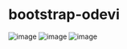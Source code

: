 # bootstrap-odevi
![image](https://user-images.githubusercontent.com/103610306/165630320-dac25393-8a58-406f-ba66-98c407f0215d.png)
![image](https://user-images.githubusercontent.com/103610306/165630123-aa2abfa3-7af2-4efa-b135-59644523d8fd.png)
![image](https://user-images.githubusercontent.com/103610306/165630238-01726621-9090-487d-b00a-c268cd795da7.png)
